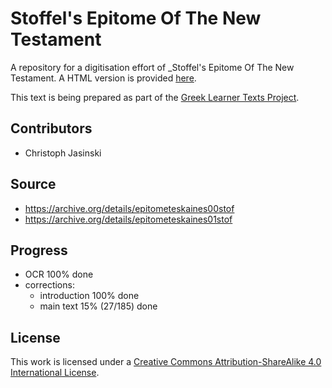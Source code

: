 # Stoffel's Epitome Of The New Testament

A repository for a digitisation effort of _Stoffel's Epitome Of The New Testament. A HTML version is provided [here](https://sleeptillseven.github.io/stoffels-epitome-of-the-new-testament/).

This text is being prepared as part of the [Greek Learner Texts Project](https://greek-learner-texts.org/).

## Contributors

* Christoph Jasinski

## Source

* https://archive.org/details/epitometeskaines00stof
* https://archive.org/details/epitometeskaines01stof

## Progress

* OCR 100% done
* corrections:
   * introduction 100% done
   * main text 15% (27/185) done

## License

This work is licensed under a [Creative Commons Attribution-ShareAlike 4.0 International License](http://creativecommons.org/licenses/by-sa/4.0/).
